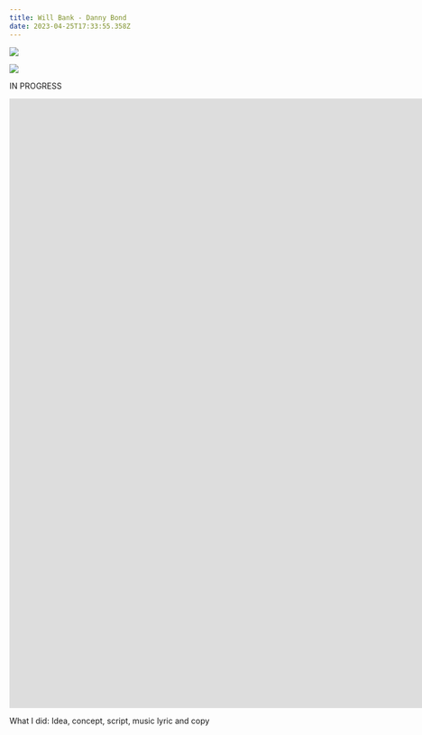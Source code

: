 ```yaml
---
title: Will Bank - Danny Bond
date: 2023-04-25T17:33:55.358Z
---
```

<div class="post-container">

  <div class="img-idea">

![](https://ucarecdn.com/e6ebcdb7-c06f-4445-926b-8bce12ac317c/)

![](https://ucarecdn.com/675fd2c0-a69c-4fe0-99a0-24a2503cc448/-/crop/431x776/5,3/-/preview/)

</div>

  <div class="text-idea">

IN PROGRESS

  </div>

<iframe src="https://player.vimeo.com/video/738278696?h=7f8b7c1ffa&amp;badge=0&amp;autopause=0&amp;player_id=0&amp;app_id=58479" width="1920" height="1080" frameborder="0" allow="autoplay; fullscreen; picture-in-picture" allowfullscreen title="Will Bank feat. Danny Bond - case"></iframe>







What I did: Idea, concept, script, music lyric and copy